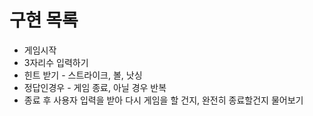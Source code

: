# 구현 목록

* 게임시작
* 3자리수 입력하기
* 힌트 받기 - 스트라이크, 볼, 낫싱
* 정답인경우 - 게임 종료, 아닐 경우 반복
* 종료 후 사용자 입력을 받아 다시 게임을 할 건지, 완전히 종료할건지 물어보기
